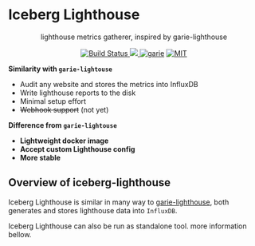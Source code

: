 # Iceberg Lighthouse

<p align="center">
  <p align="center">lighthouse metrics gatherer, inspired by garie-lighthouse<p>
  <p align="center"><a href="https://travis-ci.org/mouafa/iceberg-lighthouse"><img src="https://img.shields.io/travis/mouafa/iceberg-lighthouse/master.svg" alt="Build Status">
	<a href="https://codecov.io/gh/mouafa/iceberg-lighthouse">
  <img  src="https://codecov.io/gh/mouafa/iceberg-lighthouse/branch/master/graph/badge.svg" />
	</a>
	<a href="https://github.com/boyney123/garie"><img src="https://img.shields.io/badge/support-garie-blue.svg" alt="garie"></a>  
    <a href="https://opensource.org/licenses/MIT"><img src="https://img.shields.io/badge/License-MIT-yellow.svg" alt="MIT"></a>
  </p>
</p>

**Similarity with `garie-lightouse`**

- Audit any website and stores the metrics into InfluxDB
- Write lighthouse reports to the disk
- Minimal setup effort
- ~~Webhook support~~ (not yet)

**Difference from `garie-lightouse`**

- **Lightweight docker image**
- **Accept custom Lighthouse config**
- **More stable**

## Overview of iceberg-lighthouse

Iceberg Lighthouse is similar in many way to [garie-lighthouse](https://github.com/boyney123/garie-lighthouse), both generates and stores lighthouse data into `InfluxDB`.

Iceberg Lighthouse can also be run as standalone tool. more information bellow.
